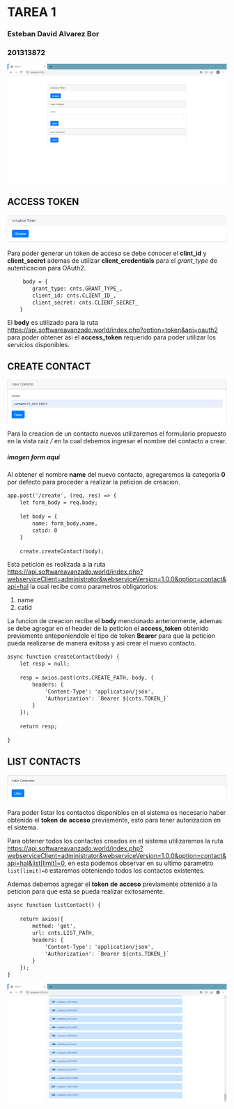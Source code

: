 # TAREA 1
### Esteban David Alvarez Bor
### 201313872

![Home](img/img1.png)



## ACCESS TOKEN

![generate-token](img/img2.png)

Para poder generar un token de acceso se debe conocer el **clint_id** y **client_secret**
ademas de utilizar **client_credentials** para el _grant_type_ de autenticacion para OAuth2.  

```
     body = {  
        grant_type: cnts.GRANT_TYPE_,   
        client_id: cnts.CLIENT_ID_,   
        client_secret: cnts.CLIENT_SECRET_    
    }  
```

El **body** es utilizado para la ruta https://api.softwareavanzado.world/index.php?option=token&api=oauth2 para poder 
obtener asi el **access_token** requerido para poder utilizar los servicios disponibles.

## CREATE CONTACT

![create-form](img/img3.png)

Para la creacion de un contacto nuevos utilizaremos el formulario propuesto en la vista raiz _/_ en la cual debemos ingresar el nombre del contacto a crear.

##### imagen form aqui

Al obtener el nombre **name** del nuevo contacto, agregaremos la categoria **0** por defecto para proceder a realizar la peticion de creacion.

```
app.post('/create', (req, res) => {
    let form_body = req.body;

    let body = {
        name: form_body.name,
        catid: 0
    }

    create.createContact(body);
```

Esta peticion es realizada a la ruta https://api.softwareavanzado.world/index.php?webserviceClient=administrator&webserviceVersion=1.0.0&option=contact&api=hal la cual recibe como parametros obligatorios:
1. name
2. catid

La funcion de creacion recibe el **body** mencionado anteriormente, ademas se debe agregar en el header de la peticion 
el **access_token** obtenido previamente anteponiendole el tipo de token **Bearer** para que la peticion pueda realizarse de manera exitosa y asi crear el nuevo contacto.

```
async function createContact(body) {
    let resp = null;

    resp = axios.post(cnts.CREATE_PATH, body, {
        headers: {
            'Content-Type': 'application/json',
            'Authorization': `Bearer ${cnts.TOKEN_}`
        }
    });

    return resp;

}
```

## LIST CONTACTS

![contact-btn](img/img4.png)

Para poder listar los contactos disponibles en el sistema es necesario haber obtenido el **token** **de** **acceso**
previamente, esto para tener autorizacion en el sistema.  

Para obtener todos los contactos creados en el sistema utilizaremos la ruta https://api.softwareavanzado.world/index.php?webserviceClient=administrator&webserviceVersion=1.0.0&option=contact&api=hal&list[limit]=0, en esta podemos observar en su ultimo parametro 
`
list[limit]=0
`
estaremos obteniendo todos los contactos existentes.  

Ademas debemos agregar el **token** **de** **acceso** previamente obtenido a la peticion para que esta se pueda realizar exitosamente.

```
async function listContact() {

    return axios({
        method: 'get',
        url: cnts.LIST_PATH,
        headers: {
            'Content-Type': 'application/json',
            'Authorization': `Bearer ${cnts.TOKEN_}`
        }
    });
}
```

![Contacts](img/img5.png)








